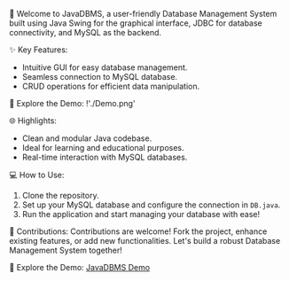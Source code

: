 🚀 Welcome to JavaDBMS, a user-friendly Database Management System built using Java Swing for the graphical interface, JDBC for database connectivity, and MySQL as the backend.

✨ Key Features:
- Intuitive GUI for easy database management.
- Seamless connection to MySQL database.
- CRUD operations for efficient data manipulation.

🌟 Explore the Demo: !'./Demo.png'


🌐 Highlights:
- Clean and modular Java codebase.
- Ideal for learning and educational purposes.
- Real-time interaction with MySQL databases.

💻 How to Use:
1. Clone the repository.
2. Set up your MySQL database and configure the connection in `DB.java`.
3. Run the application and start managing your database with ease!

🤝 Contributions:
Contributions are welcome! Fork the project, enhance existing features, or add new functionalities. Let's build a robust Database Management System together!

🌟 Explore the Demo:
[JavaDBMS Demo](#)

